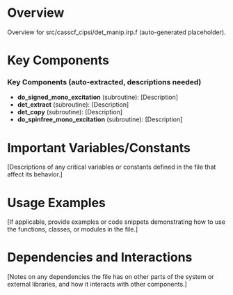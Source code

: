 # Overview

Overview for src/casscf_cipsi/det_manip.irp.f (auto-generated placeholder).

# Key Components

### Key Components (auto-extracted, descriptions needed)
- **do_signed_mono_excitation** (subroutine): [Description]
- **det_extract** (subroutine): [Description]
- **det_copy** (subroutine): [Description]
- **do_spinfree_mono_excitation** (subroutine): [Description]

# Important Variables/Constants

[Descriptions of any critical variables or constants defined in the file that affect its behavior.]

# Usage Examples

[If applicable, provide examples or code snippets demonstrating how to use the functions, classes, or modules in the file.]

# Dependencies and Interactions

[Notes on any dependencies the file has on other parts of the system or external libraries, and how it interacts with other components.]
